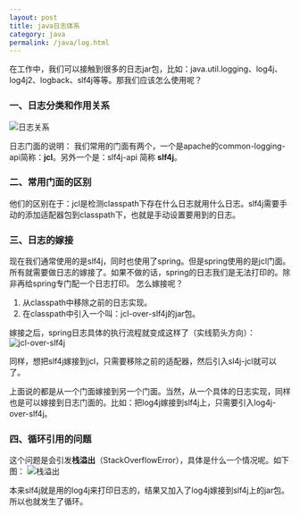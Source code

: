 ```yaml
---
layout: post
title: java日志体系
category: java
permalink: /java/log.html
---
```

在工作中，我们可以接触到很多的日志jar包，比如：java.util.logging、log4j、log4j2、logback、slf4j等等。那我们应该怎么使用呢？

### 一、日志分类和作用关系
![日志关系](http://ozsqtghjh.bkt.clouddn.com/b440fd2a566cf6df1fff7e6d1b5307dd.png)

日志门面的说明：
我们常用的门面有两个，一个是apache的common-logging-api简称：**jcl**。另外一个是：slf4j-api 简称 **slf4j**。  

### 二、常用门面的区别
他们的区别在于：jcl是检测classpath下存在什么日志就用什么日志。slf4j需要手动的添加适配器包到classpath下，也就是手动设置要用到的日志。

### 三、日志的嫁接
现在我们通常使用的是slf4j，同时也使用了spring。但是spring使用的是jcl门面。所有就需要做日志的嫁接了。如果不做的话，spring的日志我们是无法打印的。除非再给spring专门配一个日志打印。
怎么嫁接呢？
1. 从classpath中移除之前的日志实现。
2. 在classpath中引入一个叫：jcl-over-slf4j的jar包。

嫁接之后，spring日志具体的执行流程就变成这样了（实线箭头方向）：
![jcl-over-slf4j](http://ozsqtghjh.bkt.clouddn.com/b16f19a2d5fb1061026916e675f959d3.png)

同样，想把slf4j嫁接到jcl，只需要移除之前的适配器，然后引入sl4j-jcl就可以了。

上面说的都是从一个门面嫁接到另一个门面。当然，从一个具体的日志实现，同样也是可以嫁接到日志门面的。比如：把log4j嫁接到slf4j上，只需要引入log4j-over-slf4j。

### 四、循环引用的问题
这个问题是会引发**栈溢出**（StackOverflowError），具体是什么一个情况呢。如下图：
![栈溢出](http://ozsqtghjh.bkt.clouddn.com/cc58213747bae479e850dd8a8db504cb.png)

本来slf4j就是用的log4j来打印日志的，结果又加入了log4j嫁接到slf4j上的jar包。所以也就发生了循环。
